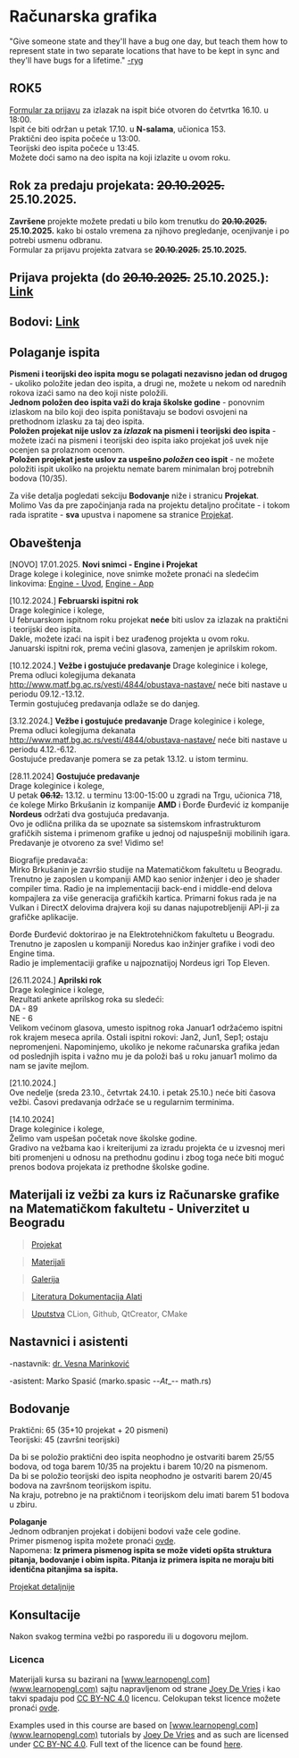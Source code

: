 # Računarska grafika 

"Give someone state and they'll have a bug one day, but teach them how to represent state in two separate locations that have to be kept in sync and they'll have bugs for a lifetime." [-ryg](https://twitter.com/rygorous/status/1507178315886444544)

## ROK5  
[Formular za prijavu](https://forms.gle/9S7dqicH77caNpqX7) za izlazak na ispit biće otvoren do četvrtka 16.10. u 18:00.  
Ispit će biti održan u petak 17.10. u **N-salama**, učionica 153.    
Praktični deo ispita počeće u 13:00.  
Teorijski deo ispita počeće u 13:45.   
Možete doći samo na deo ispita na koji izlazite u ovom roku.  

## Rok za predaju projekata: ~~20.10.2025.~~ 25.10.2025.
**Završene** projekte možete predati u bilo kom trenutku do **~~20.10.2025.~~ 25.10.2025.** kako bi ostalo vremena za njihovo pregledanje, ocenjivanje i po potrebi usmenu odbranu.  
Formular za prijavu projekta zatvara se **~~20.10.2025.~~ 25.10.2025.**  

## Prijava projekta (do ~~20.10.2025.~~ 25.10.2025.): [Link](https://forms.gle/HTW2JvxdZud55TC57) 
## Bodovi: [Link](https://docs.google.com/spreadsheets/d/1C_zzPXUmwGSas3K_E-Z5tqBj00bpVyRY/edit?usp=sharing&ouid=118131903717126289602&rtpof=true&sd=true)

## Polaganje ispita 
**Pismeni i teorijski deo ispita mogu se polagati nezavisno jedan od drugog** - ukoliko položite jedan deo ispita, a drugi ne, možete u nekom od narednih rokova izaći samo na deo koji niste položili.  
**Jednom položen deo ispita važi do kraja školske godine**  - ponovnim izlaskom na bilo koji deo ispita poništavaju se bodovi osvojeni na prethodnom izlasku za taj deo ispita.  
**Položen projekat nije uslov za _izlazak_ na pismeni i teorijski deo ispita** - možete izaći na pismeni i teorijski deo ispita iako projekat još uvek nije ocenjen sa prolaznom ocenom.  
**Položen projekat jeste uslov za uspešno _položen_ ceo ispit** -  ne možete položiti ispit ukoliko na projektu nemate barem minimalan broj potrebnih bodova (10/35).  

Za više detalja pogledati sekciju **Bodovanje** niže i stranicu **Projekat**.  
Molimo Vas da pre započinjanja rada na projektu detaljno pročitate - i tokom rada ispratite - **sva** upustva i napomene sa stranice [Projekat](https://matf-racunarska-grafika.github.io/projekat/).  

## Obaveštenja 
[NOVO] 17.01.2025. **Novi snimci - Engine i Projekat**  
Drage kolege i koleginice, nove snimke možete pronaći na sledećim linkovima: [Engine - Uvod](https://youtu.be/bPa9-2cpnZk?feature=shared), [Engine - App](https://youtu.be/xvxi96gglLU?feature=shared)

[10.12.2024.] **Februarski ispitni rok**  
Drage koleginice i kolege,  
U februarskom ispitnom roku projekat **neće** biti uslov za izlazak na praktični i teorijski deo ispita.  
Dakle, možete izaći na ispit i bez urađenog projekta u ovom roku.  
Januarski ispitni rok, prema većini glasova, zamenjen je aprilskim rokom.  

[10.12.2024.] **Vežbe i gostujuće predavanje** 
Drage koleginice i kolege,  
Prema odluci kolegijuma dekanata http://www.matf.bg.ac.rs/vesti/4844/obustava-nastave/ neće biti nastave u periodu 09.12.-13.12.  
Termin gostujućeg predavanja odlaže se do danjeg.

[3.12.2024.] **Vežbe i gostujuće predavanje** 
Drage koleginice i kolege,  
Prema odluci kolegijuma dekanata http://www.matf.bg.ac.rs/vesti/4844/obustava-nastave/ neće biti nastave u periodu 4.12.-6.12.  
Gostujuće predavanje pomera se za petak 13.12.  u istom terminu.  

[28.11.2024] **Gostujuće predavanje**  
Drage koleginice i kolege,  
U petak ~~**06.12.**~~ 13.12. u terminu 13:00-15:00 u zgradi na Trgu, učionica 718, će kolege Mirko Brkušanin iz kompanije **AMD** i Đorđe Đurđević iz kompanije **Nordeus** održati dva gostujuća predavanja.  
Ovo je odlična prilika da se upoznate sa sistemskom infrastrukturom grafičkih sistema i primenom grafike u jednoj od najuspešniji mobilinih igara.  
Predavanje je otvoreno za sve! Vidimo se!  

Biografije predavača:  
Mirko Brkušanin je završio studije na Matematičkom fakultetu u Beogradu. Trenutno je zaposlen u kompaniji AMD kao senior inženjer i deo je shader compiler tima. Radio je na implementaciji back-end i middle-end delova kompajlera za više generacija grafičkih kartica. Primarni fokus rada je na Vulkan i DirectX delovima drajvera koji su danas najupotrebljeniji API-ji za grafičke aplikacije.  

Đorđe Đurđević doktorirao je na Elektrotehničkom fakultetu u Beogradu. Trenutno je zaposlen u kompaniji Noredus kao inžinjer grafike i vodi deo Engine tima.  
Radio je implementaciji grafike u najpoznatijoj Nordeus igri Top Eleven.   

[26.11.2024.] **Aprilski rok**  
Drage koleginice i kolege,  
Rezultati ankete aprilskog roka su sledeći:  
DA - 89  
NE - 6  
Velikom većinom glasova, umesto ispitnog roka Januar1 održaćemo ispitni rok krajem meseca aprila. Ostali ispitni rokovi: Jan2, Jun1, Sep1; ostaju nepromenjeni.
Napominjemo, ukoliko je nekome računarska grafika jedan od poslednjih ispita i važno mu je da položi baš u roku januar1 molimo da nam se javite mejlom.  

[21.10.2024.]  
Ove nedelje (sreda 23.10., četvrtak 24.10. i petak 25.10.) neće biti časova vežbi. Časovi predavanja održaće se u regularnim terminima.

[14.10.2024]  
Drage koleginice i kolege,  
Želimo vam uspešan početak nove školske godine.  
Gradivo na vežbama kao i kreiterijumi za izradu projekta će u izvesnoj meri biti promenjeni u odnosu na prethodnu godinu i zbog toga neće biti moguć prenos bodova projekata iz prethodne školske godine.  

## Materijali iz vežbi za kurs iz Računarske grafike na Matematičkom fakultetu - Univerzitet u Beogradu

> [Projekat](projekat/) 

> [Materijali](materijali/) 

> [Galerija](gallery/)

> [Literatura Dokumentacija Alati](docs/)

> [Uputstva](uputstva/) CLion, Github, QtCreator, CMake


## Nastavnici i asistenti
-nastavnik: [dr. Vesna Marinković](http://poincare.matf.bg.ac.rs/~vesnap/grafika.html)

-asistent: Marko Spasić (marko.spasic --_At__-- math.rs)

## Bodovanje  
Praktični: 65 (35+10 projekat + 20 pismeni)  
Teorijski: 45 (završni teorijski)  

Da bi se položio praktični deo ispita neophodno je ostvariti barem 25/55 bodova, od toga barem 10/35 na projektu i barem 10/20 na pismenom.  
Da bi se položio teorijski deo ispita neophodno je ostvariti barem 20/45 bodova na završnom teorijskom ispitu.  
Na kraju, potrebno je na praktičnom i teorijskom delu imati barem 51 bodova u zbiru.  

**Polaganje**  
Jednom odbranjen projekat i dobijeni bodovi važe cele godine.  
Primer pismenog ispita možete pronaći [ovde](materijali/rg-pismeni-primer.pdf).  
Napomena: **Iz primera pismenog ispita se može videti opšta struktura pitanja, bodovanje i obim ispita. Pitanja iz primera ispita ne moraju biti identična pitanjima sa ispita.**

[Projekat detaljnije](projekat/)  

## Konsultacije
Nakon svakog termina vežbi po rasporedu ili u dogovoru mejlom.

### Licenca
Materijali kursa su bazirani na [www.learnopengl.com](www.learnopengl.com) sajtu napravljenom od strane [Joey De Vries](https://joeydevries.com/#home) i kao takvi spadaju pod [CC BY-NC 4.0](https://creativecommons.org/licenses/by-nc/4.0/) licencu. Celokupan tekst licence možete pronaći [ovde](https://creativecommons.org/licenses/by/4.0/legalcode).



Examples used in this course are based on [www.learnopengl.com](www.learnopengl.com) tutorials by [Joey De Vries](https://joeydevries.com/#home) and as such are licensed under [CC BY-NC 4.0](https://creativecommons.org/licenses/by-nc/4.0/). Full text of the licence can be found [here](https://creativecommons.org/licenses/by/4.0/legalcode).
